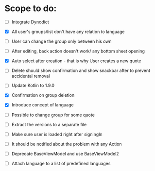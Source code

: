# Scope to do:

- [ ] Integrate Dynodict
- [x] All user's groups/list don't have any relation to language
- [ ] User can change the group only between his own
- [ ] After editing, back action doesn't work/ any bottom sheet opening
- [x] Auto select after creation - that is why User creates a new quote
- [ ] Delete should show confirmation and show snackbar after to prevent accidental removal
- [ ] Update Kotlin to 1.9.0
- [x] Confirmation on group deletion
- [x] Introduce concept of language
- [ ] Possible to change group for some quote
- [ ] Extract the versions to a separate file
- [ ] Make sure user is loaded right after signingIn
- [ ] It should be notified about the problem with any Action
- [ ] Deprecate BaseViewModel and use BaseViewModel2
- [ ] Attach language to a list of predefined languages

